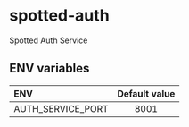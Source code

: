 # spotted-auth
Spotted Auth Service

## ENV variables

| ENV               | Default value |
|:------------------|:-------------:|
| AUTH_SERVICE_PORT | 8001          |